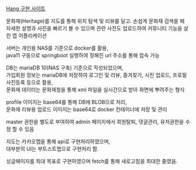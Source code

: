 [ Hang 구현 사이트 ](http://kjnas7486.synology.me:8090/)
  
  
문화재(Heritage)를 지도를 통해 위치 탐색 및 리뷰를 달고. 
손쉽게 문화재 검색을 해 자세한 설명과 사진을 빠르기 볼 수 있으며
관련 사진도 업로드하여 커뮤니티 기능을 살린 앱 어플리케이션  
  
  
서버는 개인용 NAS를 기준으로 docker를 활용,  
java11 구동으로 springboot 실행하여 정해진 url 주소를 통해 접속 가능  

DB는 mariaDB 10(NAS 구축) 기준으로 작성되었으며,  
가입회원 정보는 mariaDB에 저장하여 로그인 및 리뷰, 즐겨찾기, 사진 업로드, 프로필 사진등록 등으로 활용,  
문화재 데이터는 문화재청을 통해 xml 파일을 실시간으로 받아 화면에 뿌려주는 형식  


profile 이미지는 base64를 통해 DB에 BLOB으로 처리,  
문화재 리뷰용 업로드 이미지는 base64로 docker 컨테이너에 저장 및 관리
  
    
master 권한을 별도로 부여하여 admin 페이지에서 회원탈퇴, 댓글관리, 유저권한을 수정 할 수 있음  
  
  
  
지도는 카카오맵을 통해 api로 구현처리하였으며,  
대부분의 UI는 부트스트랩으로 구현처리 함.  
  
  
싱글페이지를 최대 목표로 구현하였으며 fetch를 통해 새로고침을 최대한 줄였음.
